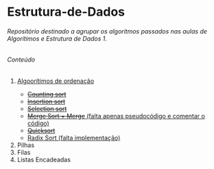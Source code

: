 # Estrutura-de-Dados



<h6>Repositório destinado a agrupar os algoritmos passados nas aulas de Algorítimos e Estrutura de Dados 1.</h6>

<h6>Conteúdo</h6>
<ol>
  <li><a href = "https://github.com/AmandaAzevedo/Estrutura-de-Dados/tree/master/Algoritmos-de-orden%C3%A7%C3%A3o"> Algoorítimos de ordenação</a></li>
  <ul>
    <li><a href = "https://github.com/AmandaAzevedo/Estrutura-de-Dados/tree/master/Algoritmos-de-orden%C3%A7%C3%A3o/countingSort"><del>Counting sort </del></a></li>
    <li><a href = "https://github.com/AmandaAzevedo/Estrutura-de-Dados/tree/master/Algoritmos-de-orden%C3%A7%C3%A3o/insertionSort"><del>Insertion sort</del></a></li>
    <li><a href = "https://github.com/AmandaAzevedo/Estrutura-de-Dados/tree/master/Algoritmos-de-orden%C3%A7%C3%A3o/selectionSort"><del>Selection sort</del></a></li>
    <li><a href = "https://github.com/AmandaAzevedo/Estrutura-de-Dados/tree/master/Algoritmos-de-orden%C3%A7%C3%A3o/MergeSort"><del>Merge Sort + Merge</del> (falta apenas pseudocódigo e comentar o código)</a></li>
    <li><a href = "https://github.com/AmandaAzevedo/Estrutura-de-Dados/tree/master/Algoritmos-de-orden%C3%A7%C3%A3o/quickSort"><del>Quicksort</del></a></li>
    <li><a href = "https://github.com/AmandaAzevedo/Estrutura-de-Dados/tree/master/Algoritmos-de-orden%C3%A7%C3%A3o/radixSort">Radix Sort (falta implementação)</a></li>
  </ul>
  
  <li>Pilhas</li>
  <li>Filas</li>
  <li>Listas Encadeadas</li>
 </ol>
